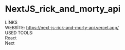 # NextJS_rick_and_morty_api<br/>
LİNKS<br/>
WEBSİTE: https://next-js-rick-and-morty-api.vercel.app/ <br/>
USED TOOLS:<br/>
React<br/>
Next<br/>
